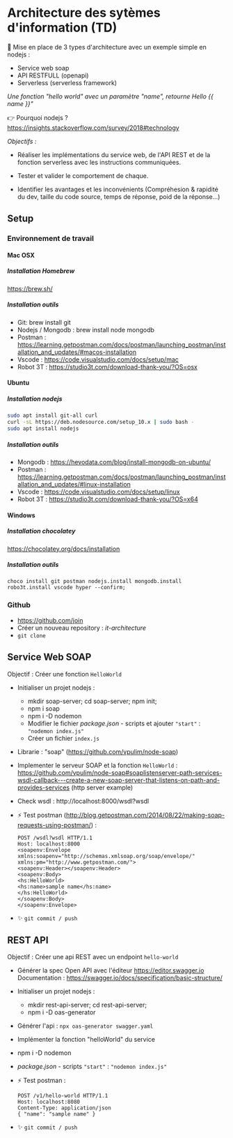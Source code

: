 # Architecture des sytèmes d'information (TD)

📢 Mise en place de 3 types d'architecture avec un exemple simple en nodejs :

* Service web soap
* API RESTFULL (openapi)
* Serverless (serverless framework)

_Une fonction "hello world" avec un paramètre "name", retourne Hello {{ name }}"_

👉 Pourquoi nodejs ? https://insights.stackoverflow.com/survey/2018#technology

_Objectifs :_ 

- Réaliser les implémentations du service web, de l'API REST et de la fonction serverless avec les instructions communiquées.

- Tester et valider le comportement de chaque.

- Identifier les avantages et les inconvénients (Compréhesion & rapidité du dev, taille du code source, temps de réponse, poid de la réponse...)

## Setup

### Environnement de travail 

#### Mac OSX

##### Installation Homebrew

https://brew.sh/

##### Installation outils

* Git: brew install git
* Nodejs / Mongodb : brew install node mongodb
* Postman : https://learning.getpostman.com/docs/postman/launching_postman/installation_and_updates/#macos-installation
* Vscode : https://code.visualstudio.com/docs/setup/mac
* Robot 3T : https://studio3t.com/download-thank-you/?OS=osx

#### Ubuntu

##### Installation nodejs

```bash
sudo apt install git-all curl
curl -sL https://deb.nodesource.com/setup_10.x | sudo bash -
sudo apt install nodejs
```

##### Installation outils

* Mongodb : https://hevodata.com/blog/install-mongodb-on-ubuntu/
* Postman : https://learning.getpostman.com/docs/postman/launching_postman/installation_and_updates/#linux-installation
* Vscode : https://code.visualstudio.com/docs/setup/linux
* Robot 3T : https://studio3t.com/download-thank-you/?OS=x64

#### Windows

##### Installation chocolatey

https://chocolatey.org/docs/installation

##### Installation outils

```shell
choco install git postman nodejs.install mongodb.install robo3t.install vscode hyper --confirm;
```

### Github

* https://github.com/join
* Créer un nouveau repository : _it-architecture_
* `git clone`

## Service Web SOAP

Objectif : Créer une fonction `HelloWorld`

- Initialiser un projet nodejs : 
  - mkdir soap-server; cd soap-server; npm init;
  - npm i soap
  - npm i -D nodemon
  - Modifier le fichier _package.json_ - scripts et ajouter `"start"` : `"nodemon index.js"`
  - Créer un fichier `index.js`

- Librarie : "soap" (https://github.com/vpulim/node-soap)
- Implementer le serveur SOAP et la fonction `HelloWorld` :
https://github.com/vpulim/node-soap#soaplistenserver-path-services-wsdl-callback---create-a-new-soap-server-that-listens-on-path-and-provides-services (http server example)

- Check wsdl : http://localhost:8000/wsdl?wsdl
- ⚡️ Test postman (http://blog.getpostman.com/2014/08/22/making-soap-requests-using-postman/) : 
    ```http
    POST /wsdl?wsdl HTTP/1.1
    Host: localhost:8000
    <soapenv:Envelope xmlns:soapenv="http://schemas.xmlsoap.org/soap/envelope/" xmlns:pm="http://www.getpostman.com/">
    <soapenv:Header></soapenv:Header>
    <soapenv:Body>
    <hs:HelloWorld>
    <hs:name>sample name</hs:name>
    </hs:HelloWorld>
    </soapenv:Body>
    </soapenv:Envelope>
    ```
- ✨ `git commit / push` 

## REST API

Objectif : Créer une api REST avec un endpoint `hello-world` 

- Générer la spec Open API avec l'éditeur https://editor.swagger.io
  Documentation : https://swagger.io/docs/specification/basic-structure/

- Initialiser un projet nodejs : 
  - mkdir rest-api-server; cd rest-api-server;
  - npm i -D oas-generator
  
- Générer l'api : `npx oas-generator swagger.yaml`
- Implémenter la fonction "helloWorld" du service
- npm i -D nodemon
- _package.json_ - scripts `"start"` : `"nodemon index.js"`
- ⚡️ Test postman :
    ```http
    POST /v1/hello-world HTTP/1.1
    Host: localhost:8080
    Content-Type: application/json
    { "name": "sample name" }
    ```
- ✨ `git commit / push`

